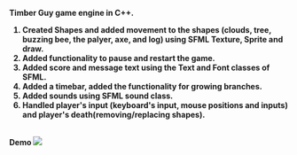 <b>Timber Guy game engine in C++.<b>

1. Created Shapes and added movement to the shapes (clouds, tree, buzzing bee, the palyer, axe, and log) using SFML Texture, Sprite and draw.<br>
2. Added functionality to pause and restart the game. <br>
3. Added score and message text using the Text and Font classes of SFML.<br>
4. Added a timebar, added the functionality for growing branches.<br>
5. Added sounds using SFML sound class.<br>
6. Handled player's input (keyboard's input, mouse positions and inputs) and player's death(removing/replacing shapes).<br><br>

Demo
![](timberguy.gif)
